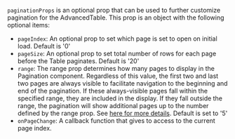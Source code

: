 `paginationProps` is an optional prop that can be used to further customize pagination for the AdvancedTable. This prop is an object with the following optional items:

- `pageIndex`: An optional prop to set which page is set to open on initial load. Default is '0'
- `pageSize`: An optional prop to set total number of rows for each page before the Table paginates. Default is '20'
- `range`: The range prop determines how many pages to display in the Pagination component. Regardless of this value, the first two and last two pages are always visible to facilitate navigation to the beginning and end of the pagination. If these always-visible pages fall within the specified range, they are included in the display. If they fall outside the range, the pagination will show additional pages up to the number defined by the range prop. See [here for more details](https://playbook.powerapp.cloud/kits/pagination/react#default). Default is set to '5'
- `onPageChange`: A callback function that gives to access to the current page index.